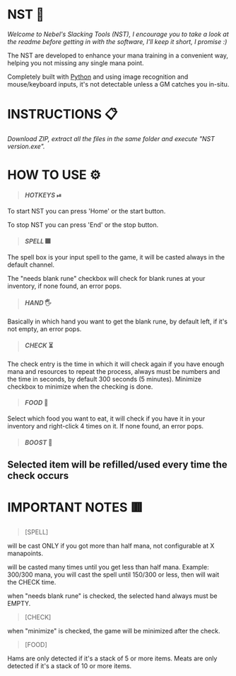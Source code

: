 # NST 📌
*Welcome to Nebel's Slacking Tools (NST), I encourage you to take a look at the readme before getting in with the software, I'll keep it short, I promise :)*

The NST are developed to enhance your mana training in a convenient way, helping you not missing any single mana point.

Completely built with [Python](https://www.python.org/) and using image recognition and mouse/keyboard inputs, it's not detectable unless a GM catches you in-situ.

# INSTRUCTIONS 📋
_Download ZIP, extract all the files in the same folder and execute "NST version.exe"._
 

# HOW TO USE ⚙️
>#### *HOTKEYS* ⏯
To start NST you can press 'Home' or the start button.

To stop NST you can press 'End' or the stop button.

>#### *SPELL* 🎆
The spell box is your input spell to the game, it will be casted always in the default channel.

The "needs blank rune" checkbox will check for blank runes at your inventory, if none found, an error pops.

>#### *HAND* 🖐
Basically in which hand you want to get the blank rune, by default left, if it's not empty, an error pops.

>#### *CHECK* ⏳
The check entry is the time in which it will check again if you have enough mana and resources to repeat the process, always must be numbers and the time in seconds,
by default 300 seconds (5 minutes). Minimize checkbox to minimize when the checking is done.

>#### *FOOD* 🥓
Select which food you want to eat, it will check if you have it in your inventory and right-click 4 times on it. If none found, an error pops.

>#### *BOOST* 💎
Selected item will be refilled/used every time the check occurs
---

# IMPORTANT NOTES 🟥
>[SPELL]
 
will be cast ONLY if you got more than half mana, not configurable at X manapoints.

will be casted many times until you get less than half mana. Example: 300/300 mana, you will cast the spell until 150/300 or less, then will wait the CHECK time.
 
when "needs blank rune" is checked, the selected hand always must be EMPTY.

>[CHECK]

 when "minimize" is checked, the game will be minimized after the check.

>[FOOD]
 
Hams are only detected if it's a stack of 5 or more items.
Meats are only detected if it's a stack of 10 or more items.
